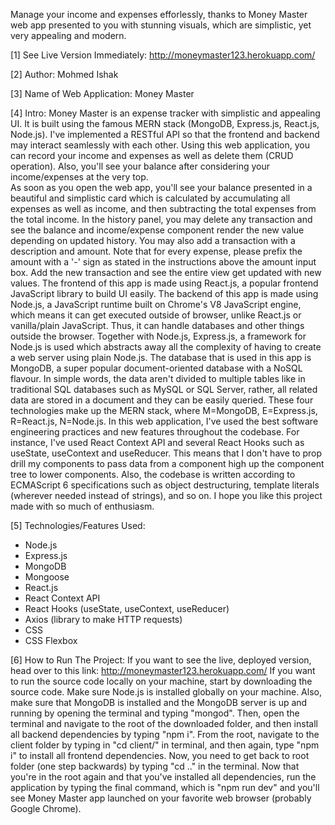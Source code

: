 Manage your income and expenses efforlessly, thanks to Money Master web app presented to you with stunning visuals, which are simplistic, yet very appealing and modern.

[1] See Live Version Immediately: http://moneymaster123.herokuapp.com/

[2] Author: Mohmed Ishak

[3] Name of Web Application: Money Master

[4] Intro: Money Master is an expense tracker with simplistic and appealing UI. It is built using the famous MERN stack (MongoDB, Express.js, React.js, Node.js).
I've implemented a RESTful API so that the frontend and backend may interact seamlessly with each other.
Using this web application, you can record your income and expenses as well as delete them (CRUD operation).
Also, you'll see your balance after considering your income/expenses at the very top.  
As soon as you open the web app, you'll see your balance presented in a beautiful and simplistic card which is calculated by accumulating all expenses as well as
income, and then subtracting the total expenses from the total income.
In the history panel, you may delete any transaction and see the balance and income/expense component render the new value depending on updated history.
You may also add a transaction with a description and amount. Note that for every expense, please prefix the amount with a '-' sign as stated in the instructions
above the amount input box. Add the new transaction and see the entire view get updated with new values.
The frontend of this app is made using React.js, a popular frontend JavaScript library to build UI easily.
The backend of this app is made using Node.js, a JavaScript runtime built on Chrome's V8 JavaScript engine, which means it can get executed outside of browser,
unlike React.js or vanilla/plain JavaScript. Thus, it can handle databases and other things outside the browser. 
Together with Node.js, Express.js, a framework for Node.js is used which abstracts away all the complexity of having to create a web server using plain Node.js.
The database that is used in this app is MongoDB, a super popular document-oriented database with a NoSQL flavour. In simple words, the data aren't divided to multiple
tables like in traditional SQL databases such as MySQL or SQL Server, rather, all related data are stored in a document and they can be easily queried.
These four technologies make up the MERN stack, where M=MongoDB, E=Express.js, R=React.js, N=Node.js. 
In this web application, I've used the best software engineering practices and new features throughout the codebase. For instance, I've used React Context API and
several React Hooks such as useState, useContext and useReducer. This means that I don't have to prop drill my components to pass data from a component high up 
the component tree to lower components. Also, the codebase is written according to ECMAScript 6 specifications such as object destructuring, template
literals (wherever needed instead of strings), and so on. I hope you like this project made with so much of enthusiasm. 

[5] Technologies/Features Used:
* Node.js
* Express.js
* MongoDB
* Mongoose
* React.js
* React Context API 
* React Hooks (useState, useContext, useReducer)
* Axios (library to make HTTP requests)
* CSS
* CSS Flexbox

[6] How to Run The Project: If you want to see the live, deployed version, head over to this link: http://moneymaster123.herokuapp.com/ If you want to run the source code
locally on your machine, start by downloading the source code. Make sure Node.js is installed globally on your machine. Also, make sure that MongoDB is installed
and the MongoDB server is up and running by opening the terminal and typing "mongod". Then, open the terminal and navigate to the root of the downloaded folder,
and then install all backend dependencies by typing "npm i". From the root, navigate to the client folder by typing in "cd client/" in terminal,
and then again, type "npm i" to install all frontend dependencies. Now, you need to get back to root folder (one step backwards) by typing "cd .." in the terminal. Now
that you're in the root again and that you've installed all dependencies, run the application by typing the final command, which is "npm run dev" and you'll see Money
Master app launched on your favorite web browser (probably Google Chrome).
